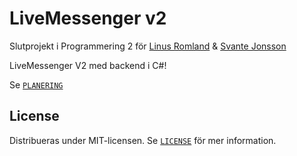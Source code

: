 # LiveMessenger v2
Slutprojekt i Programmering 2 för [Linus Romland](https://github.com/linusromland) & [Svante Jonsson](https://github.com/svante-jonsson)

LiveMessenger V2 med backend i C#!

Se [`PLANERING`](PLANING.md)

## License
Distribueras under MIT-licensen. Se [`LICENSE`](LICENSE) för mer information. 
